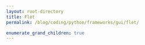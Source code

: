 ```yaml
---
layout: root-directory
title: Flet
permalink: /blog/coding/python/frameworks/gui/flet/

enumerate_grand_children: true
---
```



